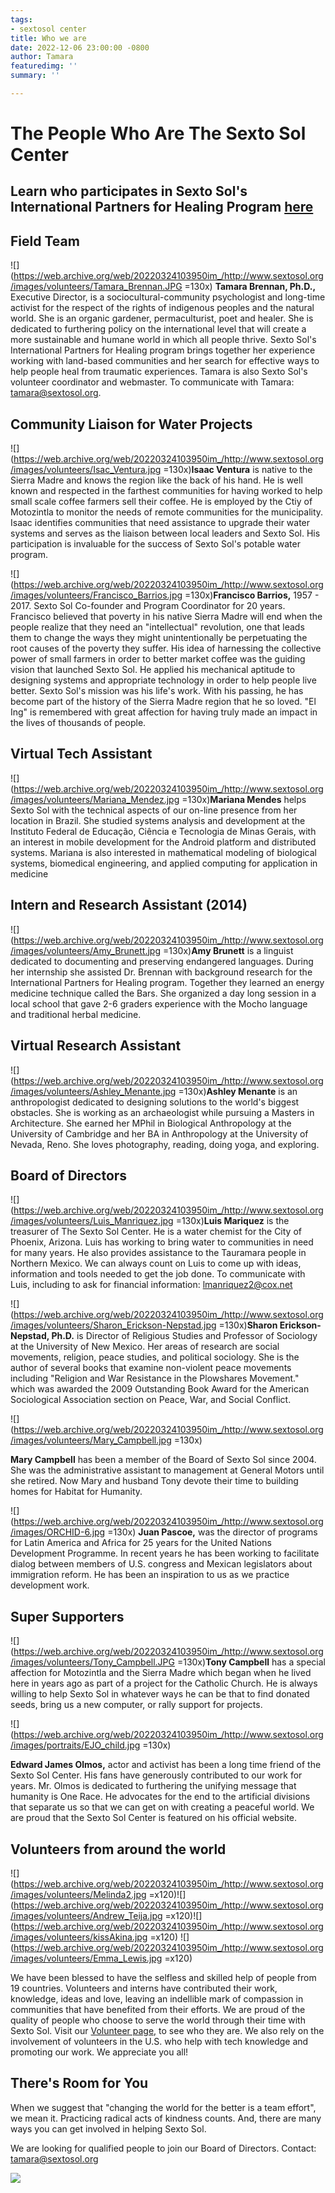 ```yaml
---
tags:
- sextosol center
title: Who we are
date: 2022-12-06 23:00:00 -0800
author: Tamara
featuredimg: ''
summary: ''

---
```

# The People Who Are The Sexto Sol Center

## Learn who participates in Sexto Sol's International Partners for Healing Program [here](https://web.archive.org/web/20220324103950/http://www.sextosol.org/International_Partners.html)

## Field Team

![](https://web.archive.org/web/20220324103950im_/http://www.sextosol.org/images/volunteers/Tamara_Brennan.JPG =130x) **Tamara Brennan, Ph.D.,** Executive Director, is a sociocultural-community psychologist and long-time activist for the respect of the rights of indigenous peoples and the natural world. She is an organic gardener, permaculturist, poet and healer. She is dedicated to furthering policy on the international level that will create a more sustainable and humane world in which all people thrive. Sexto Sol's International Partners for Healing program brings together her experience working with land-based communities and her search for effective ways to help people heal from traumatic experiences. Tamara is also Sexto Sol's volunteer coordinator and webmaster. To communicate with Tamara: tamara@sextosol.org.

## Community Liaison for Water Projects

![](https://web.archive.org/web/20220324103950im_/http://www.sextosol.org/images/volunteers/Isac_Ventura.jpg =130x)**Isaac Ventura** is native to the Sierra Madre and knows the region like the back of his hand. He is well known and respected in the farthest communities for having worked to help small scale coffee farmers sell their coffee. He is employed by the Ctiy of Motozintla to monitor the needs of remote communities for the municipality. Isaac identifies communities that need assistance to upgrade their water systems and serves as the liaison between local leaders and Sexto Sol. His participation is invaluable for the success of Sexto Sol's potable water program.

![](https://web.archive.org/web/20220324103950im_/http://www.sextosol.org/images/volunteers/Francisco_Barrios.jpg =130x)**Francisco Barrios,** 1957 - 2017. Sexto Sol Co-founder and Program Coordinator for 20 years. Francisco believed that poverty in his native Sierra Madre will end when the people realize that they need an "intellectual" revolution, one that leads them to change the ways they might unintentionally be perpetuating the root causes of the poverty they suffer. His idea of harnessing the collective power of small farmers in order to better market coffee was the guiding vision that launched Sexto Sol. He applied his mechanical aptitude to designing systems and appropriate technology in order to help people live better. Sexto Sol's mission was his life's work. With his passing, he has become part of the history of the Sierra Madre region that he so loved. "El Ing" is remembered with great affection for having truly made an impact in the lives of thousands of people.

## Virtual Tech Assistant

![](https://web.archive.org/web/20220324103950im_/http://www.sextosol.org/images/volunteers/Mariana_Mendez.jpg =130x)**Mariana Mendes** helps Sexto Sol with the technical aspects of our on-line presence from her location in Brazil. She studied systems analysis and development at the Instituto Federal de Educação, Ciência e Tecnologia de Minas Gerais, with an interest in mobile development for the Android platform and distributed systems. Mariana is also interested in mathematical modeling of biological systems, biomedical engineering, and applied computing for application in medicine

## Intern and Research Assistant (2014)

![](https://web.archive.org/web/20220324103950im_/http://www.sextosol.org/images/volunteers/Amy_Brunett.jpg =130x)**Amy Brunett** is a linguist dedicated to documenting and preserving endangered languages. During her internship she assisted Dr. Brennan with background research for the International Partners for Healing program. Together they learned an energy medicine technique called the Bars. She organized a day long session in a local school that gave 2-6 graders experience with the Mocho language and traditional herbal medicine.

## Virtual Research Assistant

![](https://web.archive.org/web/20220324103950im_/http://www.sextosol.org/images/volunteers/Ashley_Menante.jpg =130x)**Ashley Menante** is an anthropologist dedicated to designing solutions to the world's biggest obstacles. She is working as an archaeologist while pursuing a Masters in Architecture. She earned her MPhil in Biological Anthropology at the University of Cambridge and her BA in Anthropology at the University of Nevada, Reno. She loves photography, reading, doing yoga, and exploring.

## Board of Directors

![](https://web.archive.org/web/20220324103950im_/http://www.sextosol.org/images/volunteers/Luis_Manriquez.jpg =130x)**Luis Mariquez** is the treasurer of The Sexto Sol Center. He is a water chemist for the City of Phoenix, Arizona. Luis has working to bring water to communities in need for many years. He also provides assistance to the Tauramara people in Northern Mexico. We can always count on Luis to come up with ideas, information and tools needed to get the job done. To communicate with Luis, including to ask for financial information: lmanriquez2@cox.net

![](https://web.archive.org/web/20220324103950im_/http://www.sextosol.org/images/volunteers/Sharon_Erickson-Nepstad.jpg =130x)**Sharon Erickson-Nepstad, Ph.D.** is Director of Religious Studies and Professor of Sociology at the University of New Mexico. Her areas of research are social movements, religion, peace studies, and political sociology. She is the author of several books that examine non-violent peace movements including "Religion and War Resistance in the Plowshares Movement." which was awarded the 2009 Outstanding Book Award for the American Sociological Association section on Peace, War, and Social Conflict.

![](https://web.archive.org/web/20220324103950im_/http://www.sextosol.org/images/volunteers/Mary_Campbell.jpg =130x)

**Mary Campbell** has been a member of the Board of Sexto Sol since 2004. She was the administrative assistant to management at General Motors until she retired. Now Mary and husband Tony devote their time to building homes for Habitat for Humanity.

![](https://web.archive.org/web/20220324103950im_/http://www.sextosol.org/images/ORCHID-6.jpg =130x) **Juan Pascoe,** was the director of programs for Latin America and Africa for 25 years for the United Nations Development Programme. In recent years he has been working to facilitate dialog between members of U.S. congress and Mexican legislators about immigration reform. He has been an inspiration to us as we practice development work.

## Super Supporters

![](https://web.archive.org/web/20220324103950im_/http://www.sextosol.org/images/volunteers/Tony_Campbell.JPG =130x)**Tony Campbell** has a special affection for Motozintla and the Sierra Madre which began when he lived here in years ago as part of a project for the Catholic Church. He is always willing to help Sexto Sol in whatever ways he can be that to find donated seeds, bring us a new computer, or rally support for projects.

![](https://web.archive.org/web/20220324103950im_/http://www.sextosol.org/images/portraits/EJO_child.jpg =130x)

**Edward James Olmos,** actor and activist has been a long time friend of the Sexto Sol Center. His fans have generously contributed to our work for years. Mr. Olmos is dedicated to furthering the unifying message that humanity is One Race. He advocates for the end to the artificial divisions that separate us so that we can get on with creating a peaceful world. We are proud that the Sexto Sol Center is featured on his official website.

## Volunteers from around the world

![](https://web.archive.org/web/20220324103950im_/http://www.sextosol.org/images/volunteers/Melinda2.jpg =x120)![](https://web.archive.org/web/20220324103950im_/http://www.sextosol.org/images/volunteers/Andrew_Teija.jpg =x120)![](https://web.archive.org/web/20220324103950im_/http://www.sextosol.org/images/volunteers/kissAkina.jpg =x120) ![](https://web.archive.org/web/20220324103950im_/http://www.sextosol.org/images/volunteers/Emma_Lewis.jpg =x120)

 We have been blessed to have the selfless and skilled help of people from 19 countries. Volunteers and interns have contributed their work, knowledge, ideas and love, leaving an indellible mark of compassion in communities that have benefited from their efforts. We are proud of the quality of people who choose to serve the world through their time with Sexto Sol. Visit our [Volunteer page,](https://web.archive.org/web/20220324103950/http://www.sextosol.org/volunteer.html) to see who they are. We also rely on the involvement of volunteers in the U.S. who help with tech knowledge and promoting our work. We appreciate you all! 

## There's Room for You

When we suggest that "changing the world for the better is a team effort", we mean it. Practicing radical acts of kindness counts. And, there are many ways you can get involved in helping Sexto Sol.

We are looking for qualified people to join our Board of Directors. Contact: tamara@sextosol.org

[![](https://web.archive.org/web/20220324103950im_/http://www.sextosol.org/images/buttons/Donate.png)](https://web.archive.org/web/20220324103950/http://www.sextosol.org/donations.html)